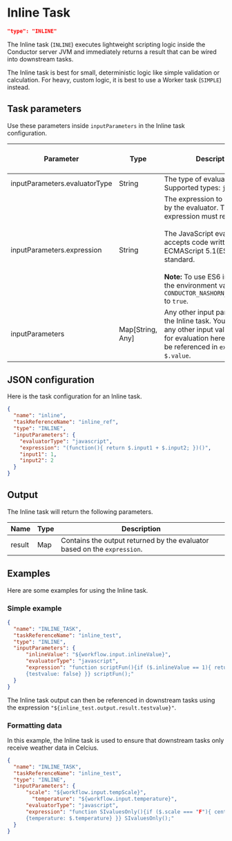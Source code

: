 # Inline Task
```json
"type": "INLINE"
```

The Inline task (`INLINE`) executes lightweight scripting logic inside the Conductor server JVM and immediately returns a result that can be wired into downstream tasks.

The Inline task is best for small, deterministic logic like simple validation or calculation. For heavy, custom logic, it is best to use a Worker task (`SIMPLE`) instead.

## Task parameters

Use these parameters inside `inputParameters` in the Inline task configuration.

| Parameter          | Type                | Description                                       | Required / Optional  |
| ------------------ | ------------------- | ------------------------------------------------- | -------------------- |
| inputParameters.evaluatorType | String | The type of evaluator used. Supported types: `javascript`                             | Required. |
| inputParameters.expression    | String | The expression to be evaluated by the evaluator. The expression must return a value. <br/><br/> The JavaScript evaluator accepts code written to the ECMAScript 5.1(ES5) standard. <br/><br/>  **Note:** To use ES6 instead, set the environment variable `CONDUCTOR_NASHORN_ES6_ENABLED` to `true`. | Required. |
| inputParameters    | Map[String, Any] | Any other input parameters for the Inline task. You can include any other input values required for evaluation here, which can be referenced in `expression` as `$.value`. | Optional. |

## JSON configuration

Here is the task configuration for an Inline task.

```json
{
  "name": "inline",
  "taskReferenceName": "inline_ref",
  "type": "INLINE",
  "inputParameters": {
    "evaluatorType": "javascript",
    "expression": "(function(){ return $.input1 + $.input2; })()",
    "input1": 1,
    "input2": 2
  }
}
```


## Output

The Inline task will return the following parameters.

| Name             | Type         | Description                                                   |
| ---------------- | ------------ | ------------------------------------------------------------- |
| result | Map  | Contains the output returned by the evaluator based on the `expression`. |

## Examples

Here are some examples for using the Inline task.

### Simple example

``` json
{
  "name": "INLINE_TASK",
  "taskReferenceName": "inline_test",
  "type": "INLINE",
  "inputParameters": {
      "inlineValue": "${workflow.input.inlineValue}",
      "evaluatorType": "javascript",
      "expression": "function scriptFun(){if ($.inlineValue == 1){ return {testvalue: true} } else { return
      {testvalue: false} }} scriptFun();"
  }
}
```

The Inline task output can then be referenced in downstream tasks using the expression
`"${inline_test.output.result.testvalue}"`.


### Formatting data

In this example, the Inline task is used to ensure that downstream tasks only receive weather data in Celcius.

``` json
{
  "name": "INLINE_TASK",
  "taskReferenceName": "inline_test",
  "type": "INLINE",
  "inputParameters": {
      "scale": "${workflow.input.tempScale}",
	    "temperature": "${workflow.input.temperature}",
      "evaluatorType": "javascript",
      "expression": "function SIvaluesOnly(){if ($.scale === "F"){ centigrade = ($.temperature -32)*5/9; return {temperature: centigrade} } else { return 
      {temperature: $.temperature} }} SIvaluesOnly();"
  }
}
```
